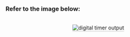 ### Refer to the image below:

<br/>
<div style="text-align: center;">
    <img src="https://assets.ccbp.in/frontend/content/react-js/digital-timer-output.gif" alt="digital timer output" style="max-width:30%;box-shadow:0 2.8px 2.2px rgba(0, 0, 0, 0.12)" />
</div>
